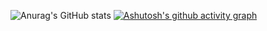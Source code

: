 ![Anurag's GitHub stats](https://github-readme-stats.vercel.app/api?username=구병&show_icons=true&theme=tokyonight)
[![Ashutosh's github activity graph](https://activity-graph.herokuapp.com/graph?username=NouXXXX&theme=xcode)](https://github.com/NouXXXX/github-readme-activity-graph)
